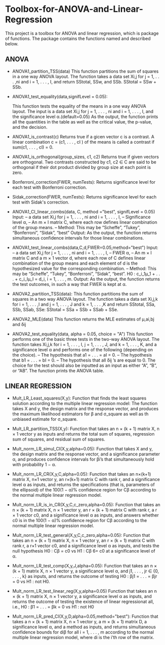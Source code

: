 # Toolbox-for-ANOVA-and-Linear-Regression
This project  is a toolbox for ANOVA and linear regression, which is package of functions. 
The package contains the functions named and described below.

## ANOVA 

* ANOVA1_partition_TSS(data)
    This function partitions the sum of squares in a one way ANOVA layout. The function takes a data set Xi,j for j = 1, . . . ,ni and i = 1, . . . , I, and return SStotal, SSw, and SSb. SStotal = SSw + SSb.

* ANOVA1_test_equality(data,signifLevel = 0.05):
 
    This function tests the equality of the means in a one way ANOVA layout. The input is a data set Xi,j for j = 1, . . . , ni and i = 1, . . . , I, and the significance level α.(default=0.05) As the output, the function prints all the quantities in the table as well as the critical value, the p-value, and the decision.

* ANOVA1_is_contrast(c)
    Returns true if a gicen vector c is a contrast. A linear combination c = (c1, . . . , cI ) of the means 
    is called a contrast if sum(c1, . . . , cI) = 0.

* ANOVA1_is_orthogonal(group_sizes, c1, c2)
    Returns true if given vectors are orthogonal. Two contrasts constructed by c1, c2 ∈ C are said to be
    orthogonal if their dot product divided by group size at each point is zero.

* Bonferroni_correction(FWER, numTests):
    Returns significance level for each test with Bonferroni correction.

* Sidak_correction(FWER, numTests):
    Returns significance level for each test with Sidak's correction.

* ANOVA1_CI_linear_combs(data, C, method ="best", signifLevel = 0.05)
    Input:
        – a data set Xi,j for j = 1, . . . , ni and i = 1, . . . , I,
        – Significance level α,
        – An m × I matrix C, where each row defines linear combination of the group means.
        – Method: This may be “Scheffe”, “Tukey”, “Bonferroni”, “Sidak”, “best”
    Output: As the output, the function returns simultaneous confidence intervals for those linear combinations.

* ANOVA1_test_linear_combs(data,C,d,FWER=0.05,method="best")
    Input:
    – a data set Xi,j for j = 1, . . . , ni and i = 1, . . . , I,
    – FWER α,
    – An m × I matrix C and a m × 1 vector d, where each row of C defines linear combination of the group means and each element of d is the hypothesized value for the corresponding combination.
    – Method: This may be “Scheffe”, “Tukey”, “Bonferroni”, “Sidak”, “best”.
        H0 : c_i_1µ_1 + . . . + c_i_Iµ_I = d_i, i = 1, . . . , m.
    Output: As the output, the function returns the test outcomes, in such a way that FWER is kept at α.

* ANOVA2_partition_TSS(data):
    This function partitions the sum of squares in a two way ANOVA layout.
    The function takes a data set Xi,j,k for i = 1, . . . ,I and j = 1, . . . , J and k = 1, . . . ,K and return SStotal, SSa, SSb, SSab, SSe: SStotal = SSa + SSb + SSab + SSe.

* ANOVA2_MLE(data)
    This function returns the MLE estimates of µ,ai,bj and δij

* ANOVA2_test_equality(data, alpha = 0.05, choice = "A")
    This function performs one of the basic three tests in the two-way ANOVA layout. The function takes 
    Xi,j,k for i = 1, . . . , I, j = 1, . . . , J, and k = 1, . . . , K, and a significance level α and performs one of the following (depending on the choice).
        – The hypothesis that a1 = . . . = aI = 0.
        – The hypothesis that b1 = . . . = bI = 0.
        – The hypothesis that all δij ’s are equal to 0.
    The choice for the test should also be inputted as an input as either “A”, “B”, or
    “AB”. The function prints the ANOVA table. 


## LINEAR REGRESSION

* Mult_LR_Least_squares(X,y):
    Function that finds the least squares solution according to the multiple linear regression model: The function takes X and y, the design matrix and the response vector, and produces the maximum likelihood estimators for β and σ_square as well as th unbiased estimate for σ_square. 

* Mult_LR_partition_TSS(X,y):
    Function that takes an n × (k + 1) matrix X, n × 1 vector y as inputs and returns the total sum of squares, regression sum of squares, and residual sum of squares.

* Mult_norm_LR_simul_CI(X,y,alpha=0.05):
    Function that takes X and y, the design matrix and the response vector, and a significance parameter α, and produces confidence intervals for βi’s that simultaneously hold with probability 1 − α.

* Mult_norm_LR_CR(X,y,C,alpha=0.05):
    Function that takes an n×(k+1) matrix X, n×1 vector y, an r×(k+1) matrix C with rank r, and a significance level α as inputs, and returns the specifications (that is, parameters of the ellipsoid) of the 100(1 − α)% confidence region for Cβ according to the normal multiple linear regression model.

* Mult_norm_LR_is_in_CR(X,y,C,c_zero,alpha=0.05):
    Function that takes an n × (k + 1) matrix X, n × 1 vector y, an r × (k + 1) matrix C with rank r, a r × 1 vector c0, and a significance level α as inputs, and answers whether c0 is in the 100(1 − α)% confidence region for Cβ according to the normal multiple linear regression model.

* Mult_norm_LR_test_general(X,y,C,c_zero,alpha=0.05):
    Function that takes an n × (k + 1) matrix X, n × 1 vector y, an r × (k + 1) matrix C with rank r, a r×1 vector c0, and a significance level α as inputs, and tests the null hypothesis 
    H0 : Cβ = c0 vs H1 : Cβ 6= c0 at a significance level of α.

* Mult_norm_LR_test_comp(X,y,J,alpha=0.05):
    Function that takes an n × (k + 1) matrix X, n × 1 vector y, a significance level α, and 
    j1, . . . , jr ∈ {0, . . . , k} as inputs, and returns the outcome of testing 
        H0 : βj1 = . . . = βjr = 0 vs H1 : not H0.

* Mult_norm_LR_test_linear_reg(X,y,alpha=0.05)
    Function that takes an n × (k + 1) matrix X, n × 1 vector y, a significance level α as inputs, and returns the outcome of testing the existence of linear regressionat all, i.e., 
        H0 : β1 = . . . = βk = 0 vs H1 : not H0

* Mult_norm_LR_pred_CI(X,y,D,alpha=0.05,method="best"):
    Function that takes a n × (k + 1) matrix X, n × 1 vector y, a m × (k + 1) matrix D, a significance level α, and a method as inputs, and returns simultaneous confidence bounds for diβ for all i = 1, . . . , m according to the normal multiple linear regression model, where di is the i’th row of the matrix.


